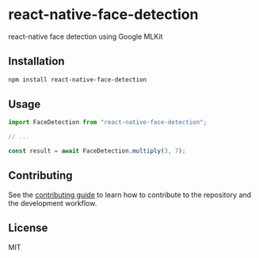 # react-native-face-detection

react-native face detection using Google MLKit

## Installation

```sh
npm install react-native-face-detection
```

## Usage

```js
import FaceDetection from "react-native-face-detection";

// ...

const result = await FaceDetection.multiply(3, 7);
```

## Contributing

See the [contributing guide](CONTRIBUTING.md) to learn how to contribute to the repository and the development workflow.

## License

MIT
